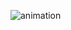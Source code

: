 ![animation](https://github.com/claCase/Variational-GAT-RNN/blob/master/figures/weighted_animation_parameters.gif)